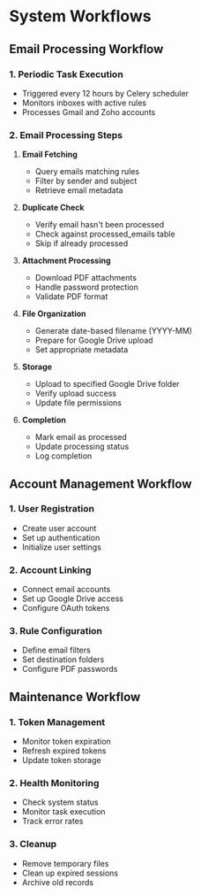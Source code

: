 # System Workflows

## Email Processing Workflow

### 1. Periodic Task Execution
- Triggered every 12 hours by Celery scheduler
- Monitors inboxes with active rules
- Processes Gmail and Zoho accounts

### 2. Email Processing Steps
1. **Email Fetching**
   - Query emails matching rules
   - Filter by sender and subject
   - Retrieve email metadata

2. **Duplicate Check**
   - Verify email hasn't been processed
   - Check against processed_emails table
   - Skip if already processed

3. **Attachment Processing**
   - Download PDF attachments
   - Handle password protection
   - Validate PDF format

4. **File Organization**
   - Generate date-based filename (YYYY-MM)
   - Prepare for Google Drive upload
   - Set appropriate metadata

5. **Storage**
   - Upload to specified Google Drive folder
   - Verify upload success
   - Update file permissions

6. **Completion**
   - Mark email as processed
   - Update processing status
   - Log completion

## Account Management Workflow

### 1. User Registration
- Create user account
- Set up authentication
- Initialize user settings

### 2. Account Linking
- Connect email accounts
- Set up Google Drive access
- Configure OAuth tokens

### 3. Rule Configuration
- Define email filters
- Set destination folders
- Configure PDF passwords

## Maintenance Workflow

### 1. Token Management
- Monitor token expiration
- Refresh expired tokens
- Update token storage

### 2. Health Monitoring
- Check system status
- Monitor task execution
- Track error rates

### 3. Cleanup
- Remove temporary files
- Clean up expired sessions
- Archive old records 